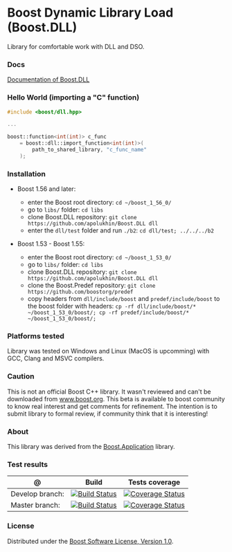 Boost Dynamic Library Load (Boost.DLL)
============

Library for comfortable work with DLL and DSO.

### Docs
[Documentation of Boost.DLL](http://apolukhin.github.io/Boost.DLL/index.html)

### Hello World (importing a "C" function)

```cpp
#include <boost/dll.hpp>

...

boost::function<int(int)> c_func
    = boost::dll::import_function<int(int)>(
        path_to_shared_library, "c_func_name"
    );

```

### Installation

* Boost 1.56 and later:
    * enter the Boost root directory: `cd ~/boost_1_56_0/`
    * go to `libs/` folder: `cd libs`
    * clone Boost.DLL repository: `git clone https://github.com/apolukhin/Boost.DLL dll`
    * enter the `dll/test` folder and run `./b2`: `cd dll/test; ../../../b2`


* Boost 1.53 -  Boost 1.55:
    * enter the Boost root directory: `cd ~/boost_1_53_0/`
    * go to `libs/` folder: `cd libs`
    * clone Boost.DLL repository: `git clone https://github.com/apolukhin/Boost.DLL dll`
    * clone the Boost.Predef repository: `git clone https://github.com/boostorg/predef`
    * copy headers from `dll/include/boost` and `predef/include/boost` to the boost folder with headers:
        `cp -rf dll/include/boost/* ~/boost_1_53_0/boost/; cp -rf predef/include/boost/* ~/boost_1_53_0/boost/;`

### Platforms tested

Library was tested on Windows and Linux (MacOS is upcomming) with GCC, Clang and MSVC compilers.

### Caution
This is not an official Boost C++ library. It wasn't reviewed and can't be downloaded from www.boost.org. This beta is available to boost community to know real interest and get comments for refinement. The intention is to submit library to formal review, if community think that it is interesting!

### About
This library was derived from the [Boost.Application](https://github.com/retf/Boost.Application) library.

### Test results

@               | Build         | Tests coverage
----------------|-------------- | -------------
Develop branch: | [![Build Status](https://travis-ci.org/apolukhin/Boost.DLL.svg?branch=develop)](https://travis-ci.org/apolukhin/Boost.DLL)  | [![Coverage Status](https://img.shields.io/coveralls/apolukhin/Boost.DLL.svg)](https://coveralls.io/r/apolukhin/Boost.DLL?branch=develop)
Master branch:  | [![Build Status](https://travis-ci.org/apolukhin/Boost.DLL.svg?branch=master)](https://travis-ci.org/apolukhin/Boost.DLL)  | [![Coverage Status](https://img.shields.io/coveralls/apolukhin/Boost.DLL.svg)](https://coveralls.io/r/apolukhin/Boost.DLL?branch=master)


### License
Distributed under the [Boost Software License, Version 1.0](http://www.boost.org/LICENSE_1_0.txt).
